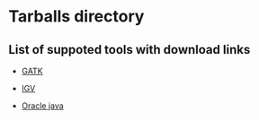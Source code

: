 # Tarballs directory

## List of suppoted tools with download links

- [GATK](https://software.broadinstitute.org/gatk/download/)
- [IGV](https://github.com/igvteam/igv/releases)

- [Oracle java](http://www.oracle.com/technetwork/java/javase/downloads/jdk8-downloads-2133151.html)


